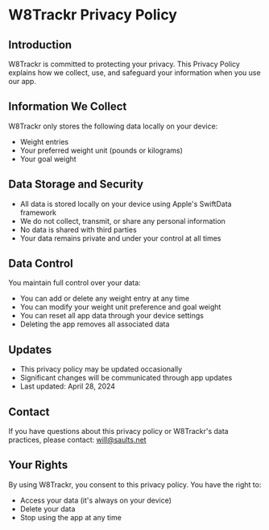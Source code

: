 # W8Trackr Privacy Policy

## Introduction
W8Trackr is committed to protecting your privacy. This Privacy Policy explains how we collect, use, and safeguard your information when you use our app.

## Information We Collect
W8Trackr only stores the following data locally on your device:
- Weight entries
- Your preferred weight unit (pounds or kilograms)
- Your goal weight

## Data Storage and Security
- All data is stored locally on your device using Apple's SwiftData framework
- We do not collect, transmit, or share any personal information
- No data is shared with third parties
- Your data remains private and under your control at all times

## Data Control
You maintain full control over your data:
- You can add or delete any weight entry at any time
- You can modify your weight unit preference and goal weight
- You can reset all app data through your device settings
- Deleting the app removes all associated data

## Updates
- This privacy policy may be updated occasionally
- Significant changes will be communicated through app updates
- Last updated: April 28, 2024

## Contact
If you have questions about this privacy policy or W8Trackr's data practices, please contact:
will@saults.net

## Your Rights
By using W8Trackr, you consent to this privacy policy. You have the right to:
- Access your data (it's always on your device)
- Delete your data
- Stop using the app at any time